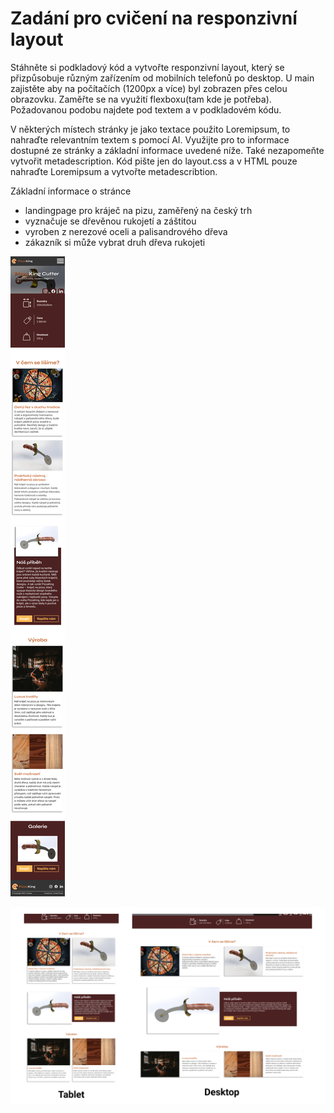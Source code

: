 # Zadání pro cvičení na responzivní layout
Stáhněte si podkladový kód a vytvořte responzivní layout, který se přizpůsobuje různým zařízením od mobilních telefonů po desktop. U main zajistěte aby na počítačích (1200px a více) byl zobrazen přes celou obrazovku.  Zaměřte se na využití flexboxu(tam kde je potřeba). Požadovanou podobu najdete pod textem a v podkladovém kódu.

V některých místech stránky je jako textace použito Loremipsum, to nahraďte relevantním textem s pomocí AI. Využijte pro to informace dostupné ze stránky a základní informace uvedené níže. Také nezapomeňte vytvořit metadescription. Kód pište jen do layout.css a v HTML pouze nahraďte Loremipsum a vytvořte metadescribtion.

Základní informace o stránce
- landingpage pro kráječ na pizu, zaměřený na český trh
- vyznačuje se dřevěnou rukojetí a záštitou
- vyroben z nerezové oceli a palisandrového dřeva
- zákazník si může vybrat druh dřeva rukojeti

![řešení pro mobilní zařízení](./reseni_mobile.png)

![řešení pro desktop](./reseni.png)
